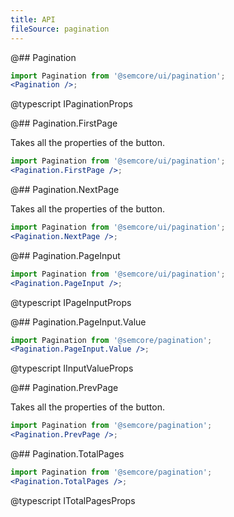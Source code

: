 ```yaml
---
title: API
fileSource: pagination
---
```


@## Pagination

```jsx
import Pagination from '@semcore/ui/pagination';
<Pagination />;
```

@typescript IPaginationProps

@## Pagination.FirstPage

Takes all the properties of the button.

```jsx
import Pagination from '@semcore/ui/pagination';
<Pagination.FirstPage />;
```

@## Pagination.NextPage

Takes all the properties of the button.

```jsx
import Pagination from '@semcore/ui/pagination';
<Pagination.NextPage />;
```

@## Pagination.PageInput

```jsx
import Pagination from '@semcore/ui/pagination';
<Pagination.PageInput />;
```

@typescript IPageInputProps

@## Pagination.PageInput.Value

```jsx
import Pagination from '@semcore/pagination';
<Pagination.PageInput.Value />;
```

@typescript IInputValueProps

@## Pagination.PrevPage

Takes all the properties of the button.

```jsx
import Pagination from '@semcore/pagination';
<Pagination.PrevPage />;
```

@## Pagination.TotalPages

```jsx
import Pagination from '@semcore/pagination';
<Pagination.TotalPages />;
```

@typescript ITotalPagesProps
